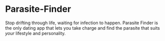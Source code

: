 # Parasite-Finder

Stop drifting through life, waiting for infection to happen. Parasite Finder is the only dating app that lets you take charge and find the parasite that suits *your* lifestyle and personality.
